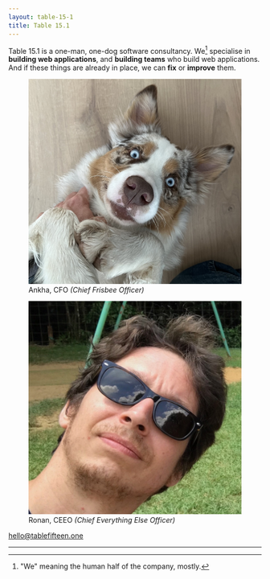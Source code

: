```yaml
---
layout: table-15-1
title: Table 15.1
---
```


Table 15.1 is a one-man, one-dog software consultancy. We[^1] specialise in 
<strong>building web applications</strong>, and <strong>building teams</strong> 
who build web applications. And if these things are already in place, we can 
<strong>fix</strong> or <strong>improve</strong> them.

<div id="people">
  <figure>
    <img alt="Ankha, an affectionate Australian shepard" src="/assets/ankha.jpg" />
    <caption>Ankha, CFO <i>(Chief Frisbee Officer)</i></caption>
  </figure>
  
  <figure>
    <img alt="Ronan, an affectionate French consultant" src="/assets/ronan.jpg" />
    <caption>Ronan, CEEO <i>(Chief Everything Else Officer)</i></caption>
  </figure>
</div>

[hello@tablefifteen.one](hello@tablefifteen.one)

--- 

[^1]: "We" meaning the human half of the company, mostly.